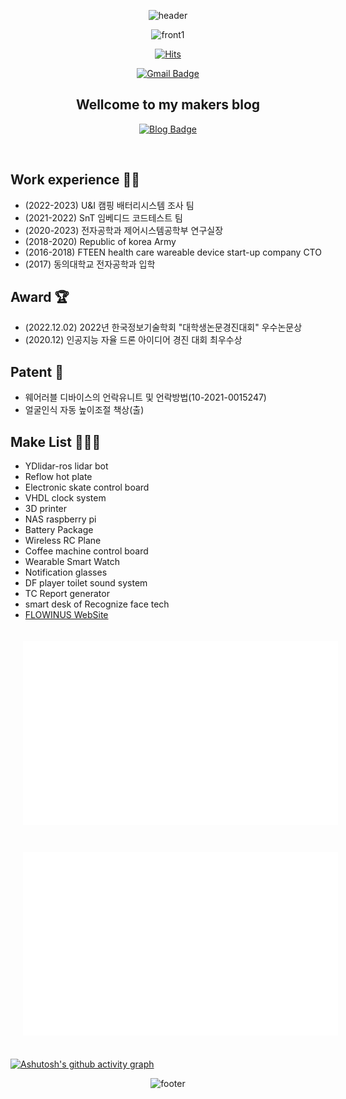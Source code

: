 
<div align = "center" >
  

![header](https://capsule-render.vercel.app/api?type=waving&&color=gradient&height=100&section=header&fontSize=100)

 <img src = "https://blogfiles.pstatic.net/MjAyMjEyMDlfMjY5/MDAxNjcwNTc5MTgyODc0._dBPBptRcHhIb3tM9cTSIiKks02lrVmZefV4Pcufr2Mg.FukRv16tP5e82wReDytTgBoxvfPnSCuUhJEXAgGVCIgg.PNG.cube_h2/%EB%AC%B4%EC%A0%9C-1.png/%EB%AC%B4%EC%A0%9C-1.png"
  height="auto"
  width="50%"
  alt="front1" 
  border="0"
 />
  
[![Hits](https://hits.seeyoufarm.com/api/count/incr/badge.svg?url=https%3A%2F%2Fgithub.com%2Fhyu-nani&count_bg=%23FFE29C&title_bg=%23FFC849&icon=&icon_color=%23D4D4D4&title=hits&edge_flat=true)](https://hits.seeyoufarm.com)

 
[![Gmail Badge](https://img.shields.io/badge/Gmail-d14836?style=flat-square&logo=Gmail&logoColor=white&link=mailto:baehyunhan3@gmail.com)](mailto:baehyunhan3@gmail.com)
 
 <h2>Wellcome to my makers blog </h2>
  
[![Blog Badge](http://img.shields.io/badge/-Blog-brightgreen?style=flat-square&logo=FF5722&link=https://blog.naver.com/cube_h2)](https://blog.naver.com/cube_h2)

</div>
<br>
  
<div align = "left" left="20%" >
  
## Work experience 🏃🏻
- (2022-2023) U&I 캠핑 배터리시스템 조사 팀
- (2021-2022) SnT 임베디드 코드테스트 팀
- (2020-2023) 전자공학과 제어시스템공학부 연구실장
- (2018-2020) Republic of korea Army
- (2016-2018) FTEEN health care wareable device start-up company CTO
- (2017) 동의대학교 전자공학과 입학

## Award 🏆
- (2022.12.02) 2022년 한국정보기술학회 "대학생논문경진대회" 우수논문상
- (2020.12) 인공지능 자율 드론 아이디어 경진 대회 최우수상
  
## Patent 📂
- 웨어러블 디바이스의 언락유니트 및 언락방법(10-2021-0015247)
- 얼굴인식 자동 높이조절 책상(출)

## Make List 🧑🏻‍💻
- YDlidar-ros lidar bot
- Reflow hot plate
- Electronic skate control board
- VHDL clock system
- 3D printer
- NAS raspberry pi
- Battery Package
- Wireless RC Plane
- Coffee machine control board
- Wearable Smart Watch
- Notification glasses
- DF player toilet sound system
- TC Report generator
- smart desk of Recognize face tech 
- <a href="https://www.flowinus.co.kr">FLOWINUS WebSite</a> 
  
</div>
<div align = "center">
  
  <td>
    <img style="margin:20px;" src="https://raw.githubusercontent.com/hyu-nani/github-stats-transparent/output/generated/languages.svg">
  </td>
  <td>
    <img style="margin:20px;" src="https://raw.githubusercontent.com/hyu-nani/github-stats-transparent/output/generated/overview.svg">
  </td>
  
</div>
<div width="50%">
  
[![Ashutosh's github activity graph](https://github-readme-activity-graph.cyclic.app/graph?username=hyu-nani&theme=high-contrast)](https://github.com/ashutosh00710/github-readme-activity-graph)
  
</div>
<div align = "center" >
  
![footer](https://capsule-render.vercel.app/api?type=waving&&color=gradient&height=100&section=footer&fontSize=90)
  
</div>
